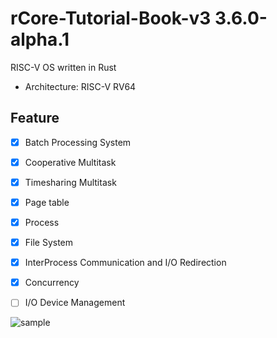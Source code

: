 # rCore-Tutorial-Book-v3 3.6.0-alpha.1

RISC-V OS written in Rust

- Architecture: RISC-V RV64

## Feature

- [x] Batch Processing System

- [x] Cooperative Multitask

- [x] Timesharing Multitask

- [x] Page table

- [x] Process

- [x] File System

- [x] InterProcess Communication and I/O Redirection

- [x] Concurrency

- [ ] I/O Device Management

![sample](https://user-images.githubusercontent.com/68905624/189535647-8db48562-5cf9-4225-a2f3-42174ab3e995.gif)
